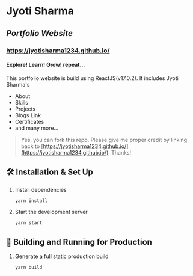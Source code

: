 # Jyoti Sharma
## _Portfolio Website_ 
### https://jyotisharma1234.github.io/

#### Explore! Learn! Grow!  repeat...

This portfolio website is build using ReactJS(v17.0.2).
It includes Jyoti Sharma's
- About
- Skills
- Projects
- Blogs Link
- Certificates
- and many more...

> Yes, you can fork this repo. Please give me proper credit by linking back to [https://jyotisharma1234.github.io/](https://jyotisharma1234.github.io/). Thanks!

## 🛠 Installation & Set Up
1. Install dependencies
   ```sh
   yarn install
   ```
2. Start the development server
   ```sh
   yarn start
   ```
## 🚀 Building and Running for Production
1. Generate a full static production build
   ```sh
   yarn build
   ```
